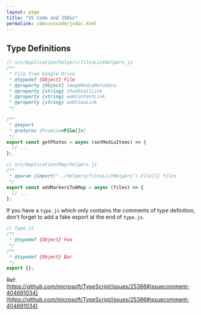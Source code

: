 ```yaml
---
layout: page
title: "VS Code and JSDoc"
permalink: /dev/vscode/jsdoc.html
---
```


## Type Definitions

```js
// src/Application/helpers/filesListHelpers.js
/**
 * File from Google Drive
 * @typedef {Object} File
 * @property {Object} imageMediaMetadata
 * @property {string} thumbnailLink
 * @property {string} webContentLink
 * @property {string} webViewLink
 */

/**
 * @export
 * @returns {Promise<File[]>}
 */
export const getPhotos = async (setMediaItems) => {
  // ...
};
```

```js
// src/Application/Map/helpers.js
/**
 * @param {import("../helpers/filesListHelpers").File[]} files
 */
export const addMarkersToAMap = async (files) => {
  // ...
};
```

If you have a `type.js` which only contains the comments of type definition, don't forget to add a fake export at the end of `type.js`.

```js
// type.js
/**
 * @typedef {Object} Foo
 */
/**
 * @typedef {Object} Bar
 */
export {};
```

Ref: [https://github.com/microsoft/TypeScript/issues/25386#issuecomment-404691034](https://github.com/microsoft/TypeScript/issues/25386#issuecomment-404691034)

